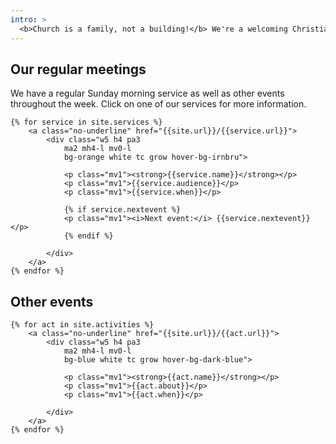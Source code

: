 ```yaml
---
intro: >
  <b>Church is a family, not a building!</b> We're a welcoming Christian church based on the corner of Canning Road and Milton Street. We believe Jesus is the hope for the world and we want to share that real and lasting joy with you.
---
```

## Our regular meetings
We have a regular Sunday morning service as well as other events throughout the week. Click on one of our services for more information.

<div class="w-100 pv3 flex-l items-center-l">

	{% for service in site.services %}
		<a class="no-underline" href="{{site.url}}/{{service.url}}">
			<div class="w5 h4 pa3
				ma2 mh4-l mv0-l
				bg-orange white tc grow hover-bg-irnbru">
				
				<p class="mv1"><strong>{{service.name}}</strong></p>
				<p class="mv1">{{service.audience}}</p>
				<p class="mv1">{{service.when}}</p>
				
				{% if service.nextevent %}
				<p class="mv1"><i>Next event:</i> {{service.nextevent}}</p>
				{% endif %}
				
			</div>
		</a>
	{% endfor %}

</div>

## Other events

<div class="w-100 pv3 flex-l items-center-l">

	{% for act in site.activities %}
		<a class="no-underline" href="{{site.url}}/{{act.url}}">
			<div class="w5 h4 pa3
				ma2 mh4-l mv0-l
				bg-blue white tc grow hover-bg-dark-blue">
				
				<p class="mv1"><strong>{{act.name}}</strong></p>
				<p class="mv1">{{act.about}}</p>
				<p class="mv1">{{act.when}}</p>
				
			</div>
		</a>
	{% endfor %}

</div>	
